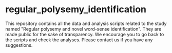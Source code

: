 # regular_polysemy_identification
This repository contains all the data and analysis scripts related to the study named "Regular polysemy and novel word-sense identification". They are made public for the sake of transparency. We encourage you to go back to the scripts and check the analyses. Please contact us if you have any suggestions.
